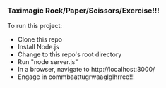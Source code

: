 ### Taximagic Rock/Paper/Scissors/Exercise!!!

To run this project:
* Clone this repo
* Install Node.js
* Change to this repo's root directory
* Run "node server.js"
* In a browser, navigate to http://localhost:3000/
* Engage in commbaattugrwaaglglhrree!!!
